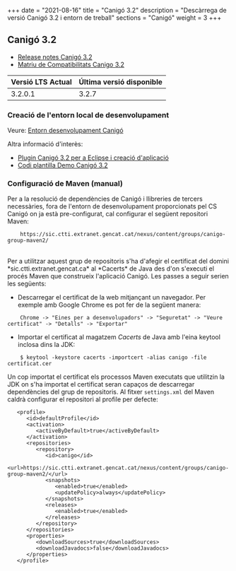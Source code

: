 +++
date        = "2021-08-16"
title       = "Canigó 3.2"
description = "Descàrrega de versió Canigó 3.2 i entorn de treball"
sections    = "Canigó"
weight     = 3
+++

## Canigó 3.2

- [Release notes Canigó 3.2](/canigo-download-related/release-notes-canigo-32)
- [Matriu de Compatibilitats Canigo 3.2](/canigo-download-related/matrius-compatibilitats/canigo-32)

|          Versió LTS Actual            |      Última versió disponible     |
|---------------------------------      |---------------------------------- |
|              3.2.0.1              |                3.2.7                 |

### Creació de l'entorn local de desenvolupament

<!--
- Descàrrega de l'[entorn base de treball](http://repos.canigo.ctti.gencat.cat/repository/maven2/canigo/entorn-treball/canigo3.html) *És necessari actualitzar el plugin
de Canigó per Eclipse a la versió 1.2.0.
- [Guia d'inici](/canigo-download-related/guia-inici) per a la configuració d'un entorn de desenvolupament
-->

Veure: [Entorn desenvolupament Canigó](/canigo/entorn-desenvolupament/)

Altra informació d'interès:

* [Plugin Canigó 3.2 per a Eclipse i creació d'aplicació](/canigo-download-related/plugin-canigo)
* [Codi plantilla Demo Canigó 3.2](https://github.com/gencatcloud/plantilla-demo-canigo32)

### Configuració de Maven (manual)

Per a la resolució de dependències de Canigó i llibreries de tercers necessàries, fora de l'entorn de desenvolupament proporcionats pel CS Canigó on ja està pre-configurat,
cal configurar el següent repositori Maven:

```
    https://sic.ctti.extranet.gencat.cat/nexus/content/groups/canigo-group-maven2/
```

<br/>
Per a utilitzar aquest grup de repositoris s'ha d'afegir el certificat del domini *sic.ctti.extranet.gencat.ca* al *Cacerts* de Java des d'on s'executi el procés Maven que construeix l'aplicació Canigó.
Les passes a seguir serien les següents:

* Descarregar el certificat de la web mitjançant un navegador. Per exemple amb Google Chrome es pot fer de la següent manera:
```
    Chrome -> "Eines per a desenvolupadors" -> "Seguretat" -> "Veure certificat" -> "Detalls" -> "Exportar"
```
* Importar el certificat al magatzem *Cacerts* de Java amb l'eina keytool inclosa dins la JDK:
```
    $ keytool -keystore cacerts -importcert -alias canigo -file certificat.cer
```

Un cop importat el certificat els processos Maven executats que utilitzin la JDK on s'ha importat el certificat seran capaços de descarregar dependències del grup de repositoris.
Al fitxer `settings.xml` del Maven caldrà configurar el repositori al profile per defecte:


```
   <profile>
      <id>defaultProfile</id>
      <activation>
         <activeByDefault>true</activeByDefault>
      </activation>
      <repositories>
         <repository>
            <id>canigo</id>
            <url>https://sic.ctti.extranet.gencat.cat/nexus/content/groups/canigo-group-maven2/</url>
            <snapshots>
               <enabled>true</enabled>
               <updatePolicy>always</updatePolicy>
            </snapshots>
            <releases>
               <enabled>true</enabled>
            </releases>
         </repository>
      </repositories>
      <properties>
         <downloadSources>true</downloadSources>
         <downloadJavadocs>false</downloadJavadocs>
      </properties>
   </profile>

```
